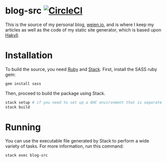 # blog-src [![CircleCI](https://circleci.com/gh/wei2912/blog-src/tree/master.svg?style=svg)](https://circleci.com/gh/wei2912/blog-src/tree/master)

This is the source of my personal blog, [weien.io](https://weien.io), and is where I keep my articles as well as the code of my static site generator, which is based upon [Hakyll](https://jaspervdj.be/hakyll/).

# Installation

To build the source, you need [Ruby](https://www.ruby-lang.org/en/) and [Stack](https://www.haskellstack.org/). First, install the SASS ruby gem:

```bash
gem install sass
```

Then, proceed to build the package using Stack.

```bash
stack setup # if you need to set up a GHC environment that is separate from your system
stack build
```

# Running

You can use the executable file generated by Stack to perform a wide variety of tasks. For more information, run this command:

```bash
stack exec blog-src
```

